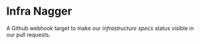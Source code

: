 Infra Nagger
============

A Github webhook target to make our _infrastructure specs_ status visible in our pull requests.
